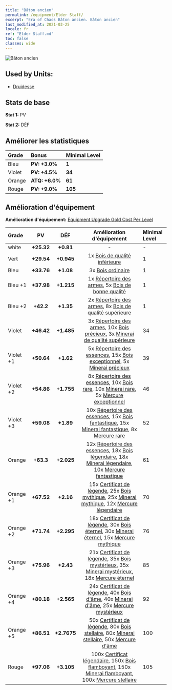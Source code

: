 ```yaml
---
title: "Bâton ancien"
permalink: /equipment/Elder Staff/
excerpt: "Era of Chaos Bâton ancien. Bâton ancien"
last_modified_at: 2021-03-25
locale: fr
ref: "Elder Staff.md"
toc: false
classes: wide
---
```


  ![Bâton ancien](/images/e/e_2082.png)

## Used by Units:

* [Druidesse](/fr/units/Druid/) 


## Stats de base
 **Stat 1:** PV

 **Stat 2:** DÉF

## Améliorer les statistiques

  |     Grade    |   Bonus | Minimal Level | 
  |:-------------|:--------|:--------------| 
  | Bleu | **PV: +3.0%** | **1** | 
  | Violet | **PV: +4.5%** | **34** | 
  | Orange | **ATQ: +6.0%** | **61** | 
  | Rouge | **PV: +9.0%** | **105** | 


## Amélioration d'équipement
 **Amélioration d'équipement:** [Equipment Upgrade Gold Cost Per Level](/equipment/EquipmentUpgradeCostPerLevel/) 

  |          Grade      | PV | DÉF | Amélioration d'équipement | Minimal Level |
  |:--------------------|:---------:|:---------:|:----------------:|:--------------|
  | white | **+25.32** | **+0.81** | - | - |
  | Vert | **+29.54** | **+0.945** | 1x [Bois de qualité inférieure](/fr/Items/mat_1/) | 1 |
  | Bleu | **+33.76** | **+1.08** | 3x [Bois ordinaire](/fr/Items/mat_7/) | 1 |
  | Bleu +1 | **+37.98** | **+1.215** | 1x [Répertoire des armes](/fr/Items/mat_18/), 5x [Bois de bonne qualité](/fr/Items/mat_13/) | 1 |
  | Bleu +2 | **+42.2** | **+1.35** | 2x [Répertoire des armes](/fr/Items/mat_25/), 8x [Bois de qualité supérieure](/fr/Items/mat_20/) | 1 |
  | Violet | **+46.42** | **+1.485** | 3x [Répertoire des armes](/fr/Items/mat_32/), 10x [Bois précieux](/fr/Items/mat_27/), 3x [Minerai de qualité supérieure](/fr/Items/mat_19/) | 34 |
  | Violet +1 | **+50.64** | **+1.62** | 5x [Répertoire des essences](/fr/Items/mat_39/), 15x [Bois exceptionnel](/fr/Items/mat_34/), 5x [Minerai précieux](/fr/Items/mat_26/) | 39 |
  | Violet +2 | **+54.86** | **+1.755** | 8x [Répertoire des essences](/fr/Items/mat_46/), 10x [Bois rare](/fr/Items/mat_41/), 10x [Minerai rare](/fr/Items/mat_40/), 5x [Mercure exceptionnel](/fr/Items/mat_35/) | 46 |
  | Violet +3 | **+59.08** | **+1.89** | 10x [Répertoire des essences](/fr/Items/mat_53/), 15x [Bois fantastique](/fr/Items/mat_48/), 15x [Minerai fantastique](/fr/Items/mat_47/), 8x [Mercure rare](/fr/Items/mat_42/) | 52 |
  | Orange | **+63.3** | **+2.025** | 12x [Répertoire des essences](/fr/Items/mat_60/), 18x [Bois légendaire](/fr/Items/mat_55/), 18x [Minerai légendaire](/fr/Items/mat_54/), 10x [Mercure fantastique](/fr/Items/mat_49/) | 61 |
  | Orange +1 | **+67.52** | **+2.16** | 15x [Certificat de légende](/fr/Items/mat_67/), 25x [Bois mythique](/fr/Items/mat_62/), 25x [Minerai mythique](/fr/Items/mat_61/), 12x [Mercure légendaire](/fr/Items/mat_56/) | 70 |
  | Orange +2 | **+71.74** | **+2.295** | 18x [Certificat de légende](/fr/Items/mat_74/), 30x [Bois éternel](/fr/Items/mat_69/), 30x [Minerai éternel](/fr/Items/mat_68/), 15x [Mercure mythique](/fr/Items/mat_63/) | 76 |
  | Orange +3 | **+75.96** | **+2.43** | 21x [Certificat de légende](/fr/Items/mat_81/), 35x [Bois mystérieux](/fr/Items/mat_76/), 35x [Minerai mystérieux](/fr/Items/mat_75/), 18x [Mercure éternel](/fr/Items/mat_70/) | 85 |
  | Orange +4 | **+80.18** | **+2.565** | 24x [Certificat de légende](/fr/Items/mat_88/), 40x [Bois d'âme](/fr/Items/mat_83/), 40x [Minerai d'âme](/fr/Items/mat_82/), 25x [Mercure mystérieux](/fr/Items/mat_77/) | 92 |
  | Orange +5 | **+86.51** | **+2.7675** | 50x [Certificat de légende](/fr/Items/mat_95/), 80x [Bois stellaire](/fr/Items/mat_90/), 80x [Minerai stellaire](/fr/Items/mat_89/), 50x [Mercure d'âme](/fr/Items/mat_84/) | 100 |
  | Rouge | **+97.06** | **+3.105** | 100x [Certificat légendaire](/fr/Items/mat_102/), 150x [Bois flamboyant](/fr/Items/mat_97/), 150x [Minerai flamboyant](/fr/Items/mat_96/), 100x [Mercure stellaire](/fr/Items/mat_91/) | 105 |

